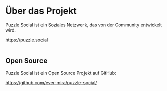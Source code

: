 # Über das Projekt

Puzzle Social ist ein Soziales Netzwerk, das von der Community entwickelt wird.

https://puzzle.social
<br><br>

## Open Source

Puzzle Social ist ein Open Source Projekt auf GitHub:

https://github.com/ever-mira/puzzle-social/
<br>
<br>
